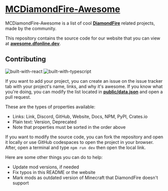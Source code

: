 # [MCDiamondFire-Awesome](https://awesome.dfonline.dev)

MCDiamondFire-Awesome is a list of cool [**DiamondFire**](https://mcdiamondfire.com) related projects, made by the community.

This repository contains the source code for our website that you can view at [**awesome.dfonline.dev**](https://awesome.dfonline.dev).

## Contributing
![built-with-react](https://cdn.jsdelivr.net/npm/@intergrav/devins-badges@3.1.0/assets/compact/built-with/react_vector.svg)
![built-with-typescript](https://cdn.jsdelivr.net/npm/@intergrav/devins-badges@3.1.0/assets/compact/built-with/typescript_vector.svg)

If you want to add your project, you can create an issue on the issue tracker tab with your project's name, links, and why it's awesome. If you know what you're doing, you can modify the list located in [**public/data.json**](public/data.json) and open a pull request.

These are the types of properties available:
* Links: Link, Discord, GitHub, Website, Docs, NPM, PyPI, Crates.io
* Plain text: Version, Deprecated
* Note that properties must be sorted in the order above

If you want to modify the source code, you can fork the repository and open it locally or use GitHub codespaces to open the project in your browser. After, open a terminal and type `npm run dev` then open the local link.

Here are some other things you can do to help:
* Update mod versions, if needed
* Fix typos in this README or the website
* Mark mods as outdated version of Minecraft that DiamondFire doesn't support
